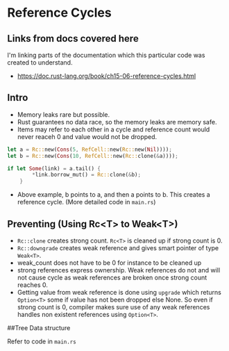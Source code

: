 # Reference Cycles

## Links from docs covered here

I'm linking parts of the documentation which this particular code was created to understand.

- <https://doc.rust-lang.org/book/ch15-06-reference-cycles.html>

## Intro

- Memory leaks rare but possible.
- Rust guarantees no data race, so the memory leaks are memory safe.
- Items may refer to each other in a cycle and reference count would never reaceh 0 and value would not be dropped.

```rust
let a = Rc::new(Cons(5, RefCell::new(Rc::new(Nil))));
let b = Rc::new(Cons(10, RefCell::new(Rc::clone(&a))));

if let Some(link) = a.tail() {
        *link.borrow_mut() = Rc::clone(&b);
    }
```

- Above example, b points to a, and then a points to b. This creates a reference cycle. (More detailed code in `main.rs`)

## Preventing (Using Rc<T\> to Weak\<T\>)

- `Rc::clone` creates strong count. `Rc<T>` is cleaned up if strong count is 0.
- `Rc::downgrade` creates weak reference and gives smart pointer of type `Weak<T>`.
- weak_count does not have to be 0 for instance to be cleaned up
- strong references express ownership. Weak references do not and will not cause cycle as weak references are broken once strong count reaches 0.
- Getting value from weak reference is done using `upgrade` which returns `Option<T>` some if value has not been dropped else None. So even if strong count is 0, compiler makes sure use of any weak references handles non existent references using `Option<T>`.

##Tree Data structure

Refer to code in `main.rs`
